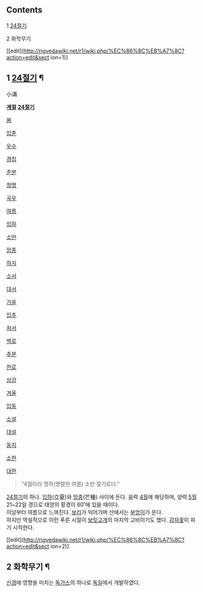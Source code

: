 ## Contents

    

1 [24절기](24%EC%A0%88%EA%B8%B0.md)

2 화학무기

[[edit](http://rigvedawiki.net/r1/wiki.php/%EC%86%8C%EB%A7%8C?action=edit&sect
ion=1)]

## 1 [24절기](24%EC%A0%88%EA%B8%B0.md) ¶

小滿

  

**[계절](%EA%B3%84%EC%A0%88.md)**
**[24절기](24%EC%A0%88%EA%B8%B0.md)**

[봄](%EB%B4%84.md)

[입춘](%EC%9E%85%EC%B6%98.md)

[우수](%EC%9A%B0%EC%88%98.md)

[경칩](%EA%B2%BD%EC%B9%A9.md)

[춘분](%EC%B6%98%EB%B6%84.md)

[청명](%EC%B2%AD%EB%AA%85.md)

[곡우](%EA%B3%A1%EC%9A%B0.md)

[여름](%EC%97%AC%EB%A6%84.md)

[입하](%EC%9E%85%ED%95%98.md)

[소만](%EC%86%8C%EB%A7%8C.md)

[망종](%EB%A7%9D%EC%A2%85.md)

[하지](%ED%95%98%EC%A7%80.md)

[소서](%EC%86%8C%EC%84%9C.md)

[대서](%EB%8C%80%EC%84%9C.md)

[가을](%EA%B0%80%EC%9D%84.md)

[입추](%EC%9E%85%EC%B6%94.md)

[처서](%EC%B2%98%EC%84%9C.md)

[백로](%EB%B0%B1%EB%A1%9C.md)

[추분](%EC%B6%94%EB%B6%84.md)

[한로](%ED%95%9C%EB%A1%9C.md)

[상강](%EC%83%81%EA%B0%95.md)

[겨울](%EA%B2%A8%EC%9A%B8.md)

[입동](%EC%9E%85%EB%8F%99.md)

[소설](%EC%86%8C%EC%84%A4.md)

[대설](%EB%8C%80%EC%84%A4.md)

[동지](%EB%8F%99%EC%A7%80#s-2.md)

[소한](%EC%86%8C%ED%95%9C.md)

[대한](%EB%8C%80%ED%95%9C.md)

  

> "4월이라 맹하(맹렬한 여름) 소만 절기로다."

  
[24절기](24%EC%A0%88%EA%B8%B0.md)의 하나. [입하](%EC%9E%85%ED%95%98.md)(立夏)와
[망종](%EB%A7%9D%EC%A2%85.md)(芒種) 사이에 든다. 음력 [4월](4%EC%9B%94.md)에 해당하며, 양력
[5월](5%EC%9B%94.md) 21~22일 경으로 태양의 황경이 60˚에 있을 때이다.  
이날부터 여름으로 느껴진다. [보리](%EB%B3%B4%EB%A6%AC.md)가 익어가며 산에서는
[부엉이](%EB%B6%80%EC%97%89%EC%9D%B4.md)가 운다.  
하지만 역설적으로 이런 푸른 시절이 [보릿고개](%EB%B3%B4%EB%A6%BF%EA%B3%A0%EA%B0%9C.md)의 마지막
고비이기도 했다. [감자](%EA%B0%90%EC%9E%90.md)[꽃](%EA%BD%83.md)이 피기 시작한다.

[[edit](http://rigvedawiki.net/r1/wiki.php/%EC%86%8C%EB%A7%8C?action=edit&sect
ion=2)]

## 2 화학무기 ¶

[신경](%EC%8B%A0%EA%B2%BD.md)에 영향을 미치는
[독가스](%EB%8F%85%EA%B0%80%EC%8A%A4.md)의 하나로 [독일](%EB%8F%85%EC%9D%BC.md)에서
개발하였다.

